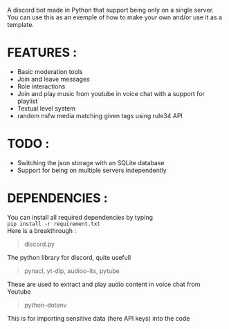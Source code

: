A discord bot made in Python that support being only on a single server. 
You can use this as an exemple of how to make your own and/or use it as a template. 

# FEATURES :
- Basic moderation tools <br> 
- Join and leave messages <br>
- Role interactions <br>
- Join and play music from youtube in voice chat with a support for playlist <br>
- Textual level system <br>
- random nsfw media matching given tags using rule34 API <br>

# TODO :
- Switching the json storage with an SQLite database <br>
- Support for being on multiple servers independently<br>

# DEPENDENCIES : 
You can install all required dependencies by typing  
``pip install -r requirement.txt``
<br>
Here is a breakthrough : 

> discord.py <br>

The python library for discord, quite usefull <br>

> pynacl, yt-dlp, audioo-lts, pytube <br>

These are used to extract and play audio content in voice chat from Youtube <br>

> python-dotenv

This is for importing sensitive data (here API keys) into the code

 
